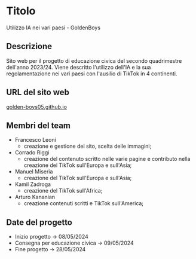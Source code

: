 # Titolo
Utilizzo IA nei vari paesi - GoldenBoys

## Descrizione
Sito web per il progetto di educazione civica del secondo quadrimestre dell'anno 2023/24. Viene descritto l'utilizzo dell'IA e la sua regolamentazione nei vari paesi con l'ausilio di TikTok in 4 continenti. 

## URL del sito web
[golden-boys05.github.io](https://golden-boys05.github.io/index.html)

## Membri del team
- Francesco Leoni
  - creazione e gestione del sito, scelta delle immagini;
- Corrado Riggi
  - creazione del contenuto scritto nelle varie pagine e contributo nella creazione dei TikTok sull'Europa e sull'Asia;
- Manuel Miseria
  - creazione del TikTok sull'Europa e sull'Asia;
- Kamil Zadroga
	- creazione del TikTok sull'Africa;
- Arturo Kananian
	- creazione contenuti scritti e TikTok sull'America;

## Date del progetto
- Inizio progetto -> 08/05/2024
- Consegna per educazione civica -> 09/05/2024
- Fine progetto -> 28/05/2024
